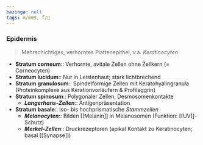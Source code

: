 ```yaml
---
bazinga: null
tags: m/m09, f/🔬
---
```

### Epidermis
> Mehrschichtiges, verhorntes Plattenepithel, v.a. *Keratinocyten*
- **Stratum corneum**:: Verhornte, avitale Zellen ohne Zellkern (= Corneocyten)
- **Stratum lucidum**:: Nur in Leistenhaut; stark lichtbrechend
- **Stratum granulosum**:: Spindelförmige Zellen mit Keratohyalingranula (Proteinkomplexe aus Kerationvorläufern & Profilaggrin)
- **Stratum spinosum**:: Polygonaler Zellen, Desmosomenkontakte
	- ***Langerhans-Zellen***:: Antigenpräsentation
- **Stratum basale**:: Iso- bis hochprismatische *Stammzellen*
	- ***Melanocyten***:: Bilden [[Melanin]] in Melanosomen (Funktion: [[UV]]-Schutz)
	- ***Merkel-Zellen***:: Druckrezeptoren (apikal Kontakt zu Keratinocyten; basal [[Synapse]])